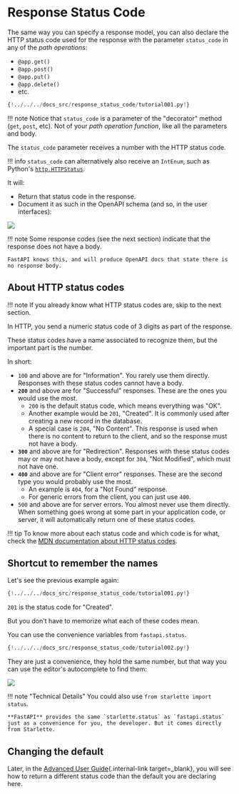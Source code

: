 # Response Status Code

The same way you can specify a response model, you can also declare the HTTP status code used for the response with the parameter `status_code` in any of the *path operations*:

* `@app.get()`
* `@app.post()`
* `@app.put()`
* `@app.delete()`
* etc.

```Python hl_lines="6"
{!../../../docs_src/response_status_code/tutorial001.py!}
```

!!! note
    Notice that `status_code` is a parameter of the "decorator" method (`get`, `post`, etc). Not of your *path operation function*, like all the parameters and body.

The `status_code` parameter receives a number with the HTTP status code.

!!! info
    `status_code` can alternatively also receive an `IntEnum`, such as Python's <a href="https://docs.python.org/3/library/http.html#http.HTTPStatus" class="external-link" target="_blank">`http.HTTPStatus`</a>.

It will:

* Return that status code in the response.
* Document it as such in the OpenAPI schema (and so, in the user interfaces):

<img src="/img/tutorial/response-status-code/image01.png">

!!! note
    Some response codes (see the next section) indicate that the response does not have a body.

    FastAPI knows this, and will produce OpenAPI docs that state there is no response body.

## About HTTP status codes

!!! note
    If you already know what HTTP status codes are, skip to the next section.

In HTTP, you send a numeric status code of 3 digits as part of the response.

These status codes have a name associated to recognize them, but the important part is the number.

In short:

* `100` and above are for "Information". You rarely use them directly.  Responses with these status codes cannot have a body.
* **`200`** and above are for "Successful" responses. These are the ones you would use the most.
    * `200` is the default status code, which means everything was "OK".
    * Another example would be `201`, "Created". It is commonly used after creating a new record in the database.
    * A special case is `204`, "No Content".  This response is used when there is no content to return to the client, and so the response must not have a body.
* **`300`** and above are for "Redirection".  Responses with these status codes may or may not have a body, except for `304`, "Not Modified", which must not have one.
* **`400`** and above are for "Client error" responses. These are the second type you would probably use the most.
    * An example is `404`, for a "Not Found" response.
    * For generic errors from the client, you can just use `400`.
* `500` and above are for server errors. You almost never use them directly. When something goes wrong at some part in your application code, or server, it will automatically return one of these status codes.

!!! tip
    To know more about each status code and which code is for what, check the <a href="https://developer.mozilla.org/en-US/docs/Web/HTTP/Status" class="external-link" target="_blank"><abbr title="Mozilla Developer Network">MDN</abbr> documentation about HTTP status codes</a>.

## Shortcut to remember the names

Let's see the previous example again:

```Python hl_lines="6"
{!../../../docs_src/response_status_code/tutorial001.py!}
```

`201` is the status code for "Created".

But you don't have to memorize what each of these codes mean.

You can use the convenience variables from `fastapi.status`.

```Python hl_lines="1  6"
{!../../../docs_src/response_status_code/tutorial002.py!}
```

They are just a convenience, they hold the same number, but that way you can use the editor's autocomplete to find them:

<img src="/img/tutorial/response-status-code/image02.png">

!!! note "Technical Details"
    You could also use `from starlette import status`.

    **FastAPI** provides the same `starlette.status` as `fastapi.status` just as a convenience for you, the developer. But it comes directly from Starlette.

## Changing the default

Later, in the [Advanced User Guide](../advanced/response-change-status-code.md){.internal-link target=_blank}, you will see how to return a different status code than the default you are declaring here.
